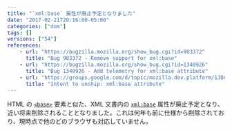 ```yaml
---
title: "`xml:base` 属性が廃止予定となりました"
date: "2017-02-21T20:16:00-05:00"
categories: ["dom"]
tags: []
versions: ["54"]
references:
    - url: "https://bugzilla.mozilla.org/show_bug.cgi?id=903372"
      title: "Bug 903372 - Remove support for xml:base"
    - url: "https://bugzilla.mozilla.org/show_bug.cgi?id=1340926"
      title: "Bug 1340926 - Add telemetry for xml:base attribute"
    - url: "https://groups.google.com/d/topic/mozilla.dev.platform/1JDnJWefe1E/discussion"
      title: "Intent to unship: xml:base attribute"
---
```

HTML の [`<base>`](https://developer.mozilla.org/ja/docs/Web/HTML/Element/base) 要素と似た、XML 文書内の [`xml:base`](https://www.w3.org/TR/xmlbase/) 属性が廃止予定となり、近い将来削除されることとなりました。これは何年も前に仕様から削除されており、現時点で他のどのブラウザも対応していません。
